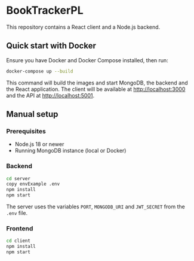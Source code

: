 # BookTrackerPL

This repository contains a React client and a Node.js backend.

## Quick start with Docker

Ensure you have Docker and Docker Compose installed, then run:

```bash
docker-compose up --build
```

This command will build the images and start MongoDB, the backend and the React application. The client will be available at [http://localhost:3000](http://localhost:3000) and the API at [http://localhost:5001](http://localhost:5001).

## Manual setup

### Prerequisites

- Node.js 18 or newer
- Running MongoDB instance (local or Docker)

### Backend

```bash
cd server
copy envExample .env
npm install
npm start
```

The server uses the variables `PORT`, `MONGODB_URI` and `JWT_SECRET` from the `.env` file.

### Frontend

```bash
cd client
npm install
npm start
```
